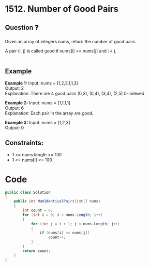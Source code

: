 # 1512. Number of Good Pairs
## Question ❓ <br>
Given an array of integers nums, return the number of good pairs.

A pair (i, j) is called good if nums[i] == nums[j] and i < j.
<br><br>

## Example

__Example 1:__
Input: nums = [1,2,3,1,1,3]   
Output: 2   
Explanation: There are 4 good pairs (0,3), (0,4), (3,4), (2,5) 0-indexed.
<br>

__Example 2:__  Input: nums = [1,1,1,1]  
Output: 6   
Explanation: Each pair in the array are good.
<br>



      
__Example 3:__  Input: nums = [1,2,3]  
Output: 0
<br>
  
## Constraints:

- 1 <= nums.length <= 100
- 1 <= nums[i] <= 100

# Code
```C#
public class Solution
{
    public int NumIdenticalPairs(int[] nums)
    {
        int count = 0;
        for (int i = 0; i < nums.Length; i++)
        {
            for (int j = i + 1; j < nums.Length; j++)
            {
                if (nums[i] == nums[j])
                    count++;
            }
        }
        return count;
    }
}
```
